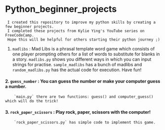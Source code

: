 # Python_beginner_projects

     I created this repository to improve my python skills by creating a few beginner projects. 
     I completed these projects from Kylie Ying's YouTube series on FreeCodeCamp.
     Hope this will be helpful for others starting their python journey ;)

 1. `madlibs` : Mad Libs is a phrasal template word game which consists of one player prompting others for a list of words to substitute for blanks in a story.
        `madlibs.py` shows you different ways in which you can input strings for practise.
        `sample_madlibs` has a bunch of madlibs and `random_madlibs.py` has the actual code for execution. Have fun! 
#### 2. `guess_number` : You can guess the number or make your computer guess a number.
        `main.py` there are two functions: guess() and computer_guess() which will do the trick!
#### 3. `rock_paper_scissors` : Play rock, paper, scissors with the computer!
        `rock_paper_scissors.py` has simple code to implement this game.
